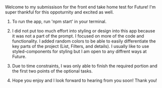 Welcome to my submissison for the front end take home test for Future! I'm super thankful
for this oppoturnity and excited as well. 

1. To run the app, run 'npm start' in your terminal.

2. I did not put too much effort into styling or design into this app because it was not a part
of the prompt. I focused on more of the code and functionality. I added random colors to be able to easily differentiate the key parts of the project (List, Filters, and details).
I usually like to use styled-components for styling but I am open to any diffrent 
ways at Future. 

3. Due to time constraints, I was only able to finish the required portion and the first two points of 
the optional tasks. 

4. Hope you enjoy and I look forward to hearing from you soon! Thank you!